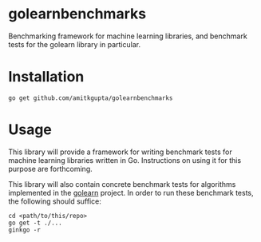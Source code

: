 golearnbenchmarks
=================

Benchmarking framework for machine learning libraries, and benchmark tests for the golearn library in particular.

Installation
============

`go get github.com/amitkgupta/golearnbenchmarks`

Usage
=====

This library will provide a framework for writing benchmark tests for machine learning libraries written in Go.  Instructions on using it for this purpose are forthcoming.

This library will also contain concrete benchmark tests for algorithms implemented in the [golearn](https://github.com/sjwhitworth/golearn) project.  In order to run these benchmark tests, the following should suffice:

```
cd <path/to/this/repo>
go get -t ./...
ginkgo -r
```
